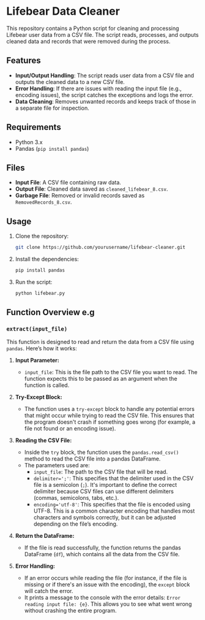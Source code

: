 # Lifebear Data Cleaner

This repository contains a Python script for cleaning and processing Lifebear user data from a CSV file. The script reads, processes, and outputs cleaned data and records that were removed during the process.

## Features

- **Input/Output Handling**: The script reads user data from a CSV file and outputs the cleaned data to a new CSV file.
- **Error Handling**: If there are issues with reading the input file (e.g., encoding issues), the script catches the exceptions and logs the error.
- **Data Cleaning**: Removes unwanted records and keeps track of those in a separate file for inspection.

## Requirements

- Python 3.x
- Pandas (`pip install pandas`)

## Files

- **Input File**: A CSV file containing raw data.
- **Output File**: Cleaned data saved as `cleaned_lifebear_8.csv`.
- **Garbage File**: Removed or invalid records saved as `RemovedRecords_8.csv`.

## Usage

1. Clone the repository:
    ```bash
    git clone https://github.com/yourusername/lifebear-cleaner.git
    ```
2. Install the dependencies:
    ```bash
    pip install pandas
    ```
3. Run the script:
    ```bash
    python lifebear.py
    ```

## Function Overview e.g

### `extract(input_file)`
This function is designed to read and return the data from a CSV file using `pandas`. Here’s how it works:

1. **Input Parameter:**
   - `input_file`: This is the file path to the CSV file you want to read. The function expects this to be passed as an argument when the function is called.

2. **Try-Except Block:**
   - The function uses a `try-except` block to handle any potential errors that might occur while trying to read the CSV file. This ensures that the program doesn't crash if something goes wrong (for example, a file not found or an encoding issue).
   
3. **Reading the CSV File:**
   - Inside the `try` block, the function uses the `pandas.read_csv()` method to read the CSV file into a pandas DataFrame.
   - The parameters used are:
     - `input_file`: The path to the CSV file that will be read.
     - `delimiter=';'`: This specifies that the delimiter used in the CSV file is a semicolon (`;`). It's important to define the correct delimiter because CSV files can use different delimiters (commas, semicolons, tabs, etc.).
     - `encoding='utf-8'`: This specifies that the file is encoded using UTF-8. This is a common character encoding that handles most characters and symbols correctly, but it can be adjusted depending on the file’s encoding.

4. **Return the DataFrame:**
   - If the file is read successfully, the function returns the pandas DataFrame (`df`), which contains all the data from the CSV file.

5. **Error Handling:**
   - If an error occurs while reading the file (for instance, if the file is missing or if there's an issue with the encoding), the `except` block will catch the error.
   - It prints a message to the console with the error details: `Error reading input file: {e}`. This allows you to see what went wrong without crashing the entire program.

